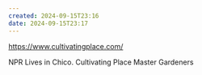 ```yaml
---
created: 2024-09-15T23:16
date: 2024-09-15T23:17
---
```

https://www.cultivatingplace.com/

NPR
Lives in Chico.
Cultivating Place
Master Gardeners